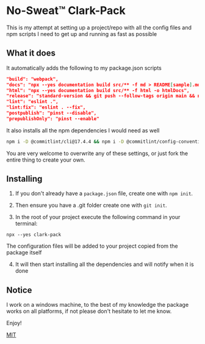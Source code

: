 # No-Sweat™ Clark-Pack

This is my attempt at setting up a project/repo with all the config files and npm scripts I need to get up and running as fast as possible

## What it does

It automatically adds the following to my package.json scripts

```json
"build": "webpack",
"docs": "npx --yes documentation build src/** -f md > README[sample].md",
"html": "npx --yes documentation build src/** -f html -o htmlDocs",
"release": "standard-version && git push --follow-tags origin main && npm publish",
"lint": "eslint .",
"lint:fix": "eslint . --fix",
"postpublish": "pinst --disable",
"prepublishOnly": "pinst --enable"
```
It also installs all the npm dependencies I would need as well

```bash
npm i -D @commitlint/cli@17.4.4 && npm i -D @commitlint/config-conventional@17.4.4 && npm i -D chalk@4.1.2 && npm i -D commitlint-with-husky@1.0.10 && npm i -D eslint-config-clickwithclark@3.2.4 && npm i -D husky@8.0.3 && npm i -D pinst@3.0.0 && npm i -D standard-version@9.5.0 && npm i -D terser-webpack-plugin@5.3.7 && npm i -D webpack-cli@4.10.0 && npm i -D webpack@5.76.1 && npx --yes husky install && npx --yes husky add .husky/commit-msg "npx --yes commitlint --edit \"$1\""

```
You are very welcome to overwrite any of these settings, or just fork the entire thing to create your own.

## Installing

1. If you don't already have a `package.json` file, create one with `npm init`.

2. Then ensure you have a .git folder create one with `git init`.

3. In the root of your project execute the following command in your terminal:

```
npx --yes clark-pack
```

The configuration files will be added to your project copied from the package itself

4. It will then start installing all the dependencies and will notify when it is done



## Notice

I work on a windows machine, to the best of my knowledge the package works on all platforms, if not please don't hesitate to let me know.

Enjoy!

[MIT](https://raw.githubusercontent.com/clickwithclark/clark-pack/main/LICENSE)
